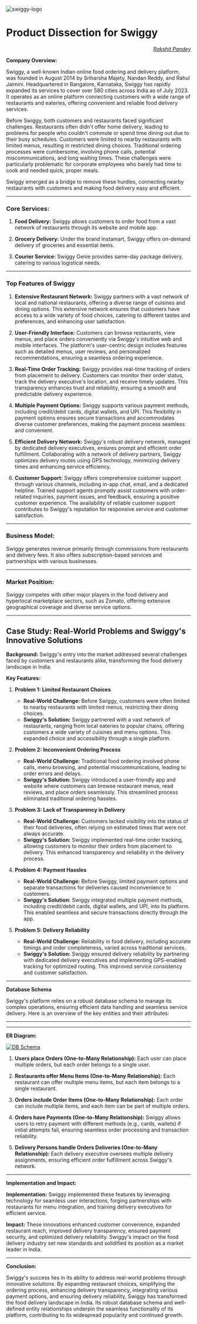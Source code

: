 ![swiggy-logo](docs/swiggy.png)

# Product Dissection for Swiggy

<div style="text-align: right;">

[_Rakshit Pandey_](https://www.linkedin.com/in/pandey-rakshit)

</div>

**Company Overview:**

Swiggy, a well-known Indian online food ordering and delivery platform, was founded in August 2014 by Sriharsha Majety, Nandan Reddy, and Rahul Jaimini. Headquartered in Bangalore, Karnataka, Swiggy has rapidly expanded its services to cover over 580 cities across India as of July 2023. It operates as an online platform connecting customers with a wide range of restaurants and eateries, offering convenient and reliable food delivery services.

Before Swiggy, both customers and restaurants faced significant challenges. Restaurants often didn't offer home delivery, leading to problems for people who couldn't commute or spend time dining out due to their busy schedules. Customers were limited to nearby restaurants with limited menus, resulting in restricted dining choices. Traditional ordering processes were cumbersome, involving phone calls, potential miscommunications, and long waiting times. These challenges were particularly problematic for corporate employees who barely had time to cook and needed quick, proper meals.

Swiggy emerged as a bridge to remove these hurdles, connecting nearby restaurants with customers and making food delivery easy and efficient.

---

### **Core Services:**

1. **Food Delivery:** Swiggy allows customers to order food from a vast network of restaurants through its website and mobile app.

2. **Grocery Delivery:** Under the brand Instamart, Swiggy offers on-demand delivery of groceries and essential items.

3. **Courier Service:** Swiggy Genie provides same-day package delivery, catering to various logistical needs.

---

### **Top Features of Swiggy**

1. **Extensive Restaurant Network:** Swiggy partners with a vast network of local and national restaurants, offering a diverse range of cuisines and dining options. This extensive network ensures that customers have access to a wide variety of food choices, catering to different tastes and preferences, and enhancing user satisfaction.

2. **User-Friendly Interface:** Customers can browse restaurants, view menus, and place orders conveniently via Swiggy's intuitive web and mobile interfaces. The platform's user-centric design includes features such as detailed menus, user reviews, and personalized recommendations, ensuring a seamless ordering experience.

3. **Real-Time Order Tracking:** Swiggy provides real-time tracking of orders from placement to delivery. Customers can monitor their order status, track the delivery executive's location, and receive timely updates. This transparency enhances trust and reliability, ensuring a smooth and predictable delivery experience.

4. **Multiple Payment Options:** Swiggy supports various payment methods, including credit/debit cards, digital wallets, and UPI. This flexibility in payment options ensures secure transactions and accommodates diverse customer preferences, making the payment process seamless and convenient.

5. **Efficient Delivery Network:** Swiggy's robust delivery network, managed by dedicated delivery executives, ensures prompt and efficient order fulfillment. Collaborating with a network of delivery partners, Swiggy optimizes delivery routes using GPS technology, minimizing delivery times and enhancing service efficiency.

6. **Customer Support:** Swiggy offers comprehensive customer support through various channels, including in-app chat, email, and a dedicated helpline. Trained support agents promptly assist customers with order-related inquiries, payment issues, and feedback, ensuring a positive customer experience. The availability of reliable customer support contributes to Swiggy's reputation for responsive service and customer satisfaction.

---

### **Business Model:**

Swiggy generates revenue primarily through commissions from restaurants and delivery fees. It also offers subscription-based services and partnerships with various businesses.

---

### **Market Position:**

Swiggy competes with other major players in the food delivery and hyperlocal marketplace sectors, such as Zomato, offering extensive geographical coverage and diverse service options.

---

## **Case Study: Real-World Problems and Swiggy's Innovative Solutions**

**Background:** Swiggy's entry into the market addressed several challenges faced by customers and restaurants alike, transforming the food delivery landscape in India.

**Key Features:**

1. **Problem 1: Limited Restaurant Choices**

   - **Real-World Challenge:** Before Swiggy, customers were often limited to nearby restaurants with limited menus, restricting their dining choices.
   - **Swiggy's Solution:** Swiggy partnered with a vast network of restaurants, ranging from local eateries to popular chains, offering customers a wide variety of cuisines and menu options. This expanded choice and accessibility through a single platform.

2. **Problem 2: Inconvenient Ordering Process**

   - **Real-World Challenge:** Traditional food ordering involved phone calls, menu browsing, and potential miscommunications, leading to order errors and delays.
   - **Swiggy's Solution:** Swiggy introduced a user-friendly app and website where customers can browse restaurant menus, read reviews, and place orders seamlessly. This streamlined process eliminated traditional ordering hassles.

3. **Problem 3: Lack of Transparency in Delivery**

   - **Real-World Challenge:** Customers lacked visibility into the status of their food deliveries, often relying on estimated times that were not always accurate.
   - **Swiggy's Solution:** Swiggy implemented real-time order tracking, allowing customers to monitor their orders from placement to delivery. This enhanced transparency and reliability in the delivery process.

4. **Problem 4: Payment Hassles**

   - **Real-World Challenge:** Before Swiggy, limited payment options and separate transactions for deliveries caused inconvenience to customers.
   - **Swiggy's Solution:** Swiggy integrated multiple payment methods, including credit/debit cards, digital wallets, and UPI, into its platform. This enabled seamless and secure transactions directly through the app.

5. **Problem 5: Delivery Reliability**
   - **Real-World Challenge:** Reliability in food delivery, including accurate timings and order completeness, varied across traditional services.
   - **Swiggy's Solution:** Swiggy ensured delivery reliability by partnering with dedicated delivery executives and implementing GPS-enabled tracking for optimized routing. This improved service consistency and customer satisfaction.

---

**Database Schema**

Swiggy's platform relies on a robust database schema to manage its complex operations, ensuring efficient data handling and seamless service delivery. Here is an overview of the key entities and their attributes:

---

---

**ER Diagram:**

[![DB Schema](docs/db-schema.png)](https://dbdiagram.io/d/swiggy-disection-667954129939893dae1819d0)

1. **Users place Orders (One-to-Many Relationship):** Each user can place multiple orders, but each order belongs to a single user.

2. **Restaurants offer Menu Items (One-to-Many Relationship):** Each restaurant can offer multiple menu items, but each item belongs to a single restaurant.

3. **Orders include Order Items (One-to-Many Relationship):** Each order can include multiple items, and each item can be part of multiple orders.

4. **Orders have Payments (One-to-Many Relationship):** Swiggy allows users to retry payment with different methods (e.g., cards, wallets) if initial attempts fail, ensuring seamless order processing and transaction reliability.

5. **Delivery Persons handle Orders Deliveries (One-to-Many Relationship):** Each delivery executive oversees multiple delivery assignments, ensuring efficient order fulfillment across Swiggy's network.

---

**Implementation and Impact:**

**Implementation:** Swiggy implemented these features by leveraging technology for seamless user interactions, forging partnerships with restaurants for menu integration, and training delivery executives for efficient service.

**Impact:** These innovations enhanced customer convenience, expanded restaurant reach, improved delivery transparency, ensured payment security, and optimized delivery reliability. Swiggy's impact on the food delivery industry set new standards and solidified its position as a market leader in India.

---

**Conclusion:**

Swiggy's success lies in its ability to address real-world problems through innovative solutions. By expanding restaurant choices, simplifying the ordering process, enhancing delivery transparency, integrating various payment options, and ensuring delivery reliability, Swiggy has transformed the food delivery landscape in India. Its robust database schema and well-defined entity relationships underpin the seamless functionality of its platform, contributing to its widespread popularity and continued growth.
